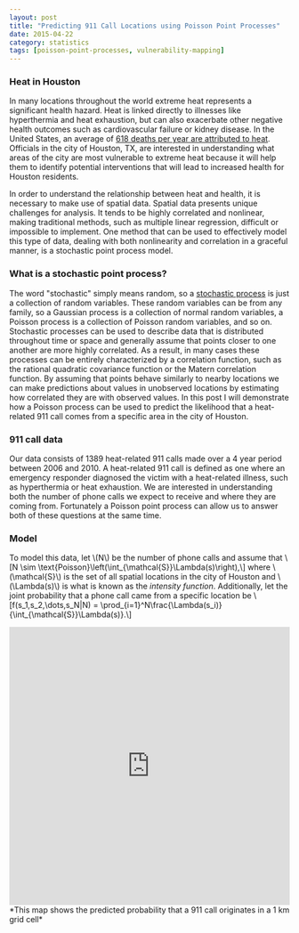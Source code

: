 ```yaml
---
layout: post
title: "Predicting 911 Call Locations using Poisson Point Processes"
date: 2015-04-22
category: statistics
tags: [poisson-point-processes, vulnerability-mapping]
---
```


### Heat in Houston

In many locations throughout the world extreme heat represents a significant health hazard.
Heat is linked directly to illnesses like hyperthermia and heat exhaustion, but can also
exacerbate other negative health outcomes such as cardiovascular failure or kidney disease.
In the United States, an average of [618 deaths per year are attributed to heat][1]. Officials
in the city of Houston, TX, are interested in understanding what areas of the city are most 
vulnerable to extreme heat because it will help them to identify potential interventions
that will lead to increased health for Houston residents.

In order to understand the relationship between heat and health, it is necessary to make use of
spatial data. Spatial data presents unique challenges for analysis. It tends to be highly correlated 
and nonlinear, making traditional methods, such as multiple linear regression, difficult or 
impossible to implement. One method that can be used to effectively model this type of data,
dealing with both nonlinearity and correlation in a graceful manner, is a stochastic point 
process model.

### What is a stochastic point process?

The word "stochastic" simply means random, so a [stochastic process][2] is just a collection
of random variables. These random variables can be from any family, so a Gaussian process
is a collection of normal random variables, a Poisson process is a collection of Poisson 
random variables, and so on. Stochastic processes can be used to describe data that is 
distributed throughout time or space and generally assume that points closer to one another are more highly correlated.
As a result, in many cases these processes can be entirely characterized by a correlation 
function, such as the rational quadratic covariance function or the Matern correlation function.
By assuming that points behave similarly to nearby locations we can make predictions about 
values in unobserved locations by estimating how correlated they are with observed values.
In this post I will demonstrate how a Poisson process can be used to predict the likelihood that
a heat-related 911 call comes from a specific area in the city of Houston. 

### 911 call data

Our data consists of 1389 heat-related 911 calls made over a 4 year period between 2006 and 2010. A 
heat-related 911 call is defined as one where an emergency responder diagnosed the victim 
with a heat-related illness, such as hyperthermia or heat exhaustion. We are interested in 
understanding both the number of phone calls we expect to receive and where they are coming from. 
Fortunately a Poisson point process can allow us to answer both of these questions at the same time.

### Model

To model this data, let \\(N\\) be the number of phone calls and assume that 
\\[N \sim \text{Poisson}\left(\int\_{\mathcal{S}}\Lambda(s)\right),\\] where \\(\mathcal{S}\\) is the set of all 
spatial locations in the city of Houston and \\(\Lambda(s)\\) is what is known as the _intensity function_.
Additionally, let the joint probability that a phone call came from a specific location be 
\\[f(s\_1,s\_2,\dots,s\_N|N) = \prod\_{i=1}^N\frac{\Lambda(s\_i)}{\int\_{\mathcal{S}}\Lambda(s)}.\\]

<iframe width='100%' height='500px' frameBorder='0'
src='https://a.tiles.mapbox.com/v4/jwmortensen.m36nngic/attribution,zoompan,zoomwheel,geocoder,share.html?access_token=pk.eyJ1Ijoiandtb3J0ZW5zZW4iLCJhIjoiQjJHSVp4NCJ9.AYH98hv0ksUCLvwmsJHfeQ'></iframe>
*This map shows the predicted probability that a 911 call originates in a 1 km grid cell*

[1]: http://www.cdc.gov/mmwr/preview/mmwrhtml/mm6136a6.htm "CDC"
[2]: http://en.wikipedia.org/wiki/Stochastic_process "Stochastic Processes"
